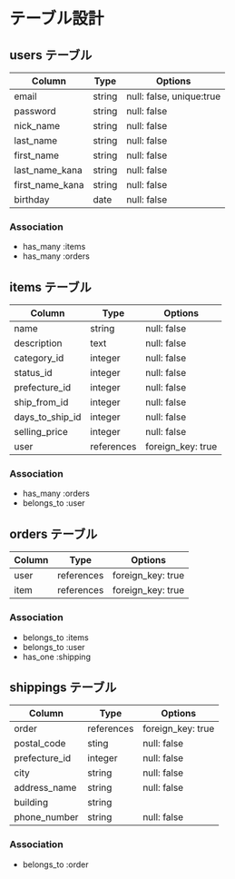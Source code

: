 # テーブル設計

## users テーブル

| Column         | Type   | Options     |
| -------------- | ------ | ----------- |
| email          | string | null: false, unique:true |
| password       | string | null: false |
| nick_name      | string | null: false |
| last_name      | string | null: false |
| first_name     | string | null: false |
| last_name_kana | string | null: false |
| first_name_kana| string | null: false |
| birthday       | date   | null: false |

### Association

- has_many :items
- has_many :orders

## items テーブル

| Column         | Type      | Options     |
| -------------- | --------- | ----------- |
| name           | string    | null: false |
| description    | text      | null: false |
| category_id    | integer   | null: false |
| status_id      | integer   | null: false |
| prefecture_id  | integer   | null: false |
| ship_from_id   | integer   | null: false |
| days_to_ship_id| integer   | null: false |
| selling_price  | integer   | null: false |
| user           | references| foreign_key: true|

### Association

- has_many :orders
- belongs_to :user

## orders テーブル

| Column      | Type      | Options          |
| ----------- | --------- | ---------------- |
| user        | references| foreign_key: true|
| item        | references| foreign_key: true|

### Association

- belongs_to :items
- belongs_to :user
- has_one :shipping

## shippings テーブル

| Column        | Type      | Options     |
| ------------- | --------- | ----------- |
| order         | references| foreign_key: true|
| postal_code   | sting     | null: false |
| prefecture_id | integer   | null: false |
| city          | string    | null: false |
| address_name  | string    | null: false |
| building      | string    |             |
| phone_number  | string    | null: false |

### Association

- belongs_to :order
